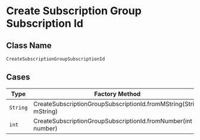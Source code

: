 
# Create Subscription Group Subscription Id

## Class Name

`CreateSubscriptionGroupSubscriptionId`

## Cases

| Type | Factory Method |
|  --- | --- |
| `String` | CreateSubscriptionGroupSubscriptionId.fromMString(String mString) |
| `int` | CreateSubscriptionGroupSubscriptionId.fromNumber(int number) |

